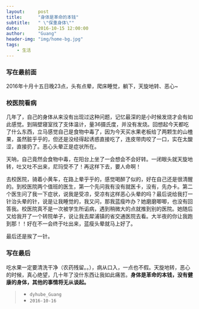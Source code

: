 ```yaml
---
layout:     post
title:      "身体是革命的本钱"
subtitle:   " \"保重身体\""
date:       2016-10-15 12:00:00
author:     "Guang"
header-img: "img/home-bg.jpg"
tags:
    - 生活
---
```


### 写在最前面    

2016年十月十五日晚23点，头有点晕，爬床睡觉，躺下，天旋地转、恶心~

### 校医院看病

几年了，自己的身体从来没有出现过这种问题，记忆最深的是小时候发烧才会有如此感觉。到隔壁寝室找了支体温计，量36摄氏度，并没有发烧。回想起今天都吃了什么东西，立马感觉自己是食物中毒了，因为今天买水果老板给了两颗生的山楂果，虽然脏乎乎的，但还是没经得起诱惑直接吃了，连皮带肉咬了一口，实在太酸涩，直接扔了。恶心头晕正是症状所在。

天呐，自己竟然会食物中毒，在阳台上坐了一会想会不会好转。一闭眼头就天旋地转，吐又吐不出来，尼玛受不了！再这样下去，要人命啊！

去校医院，骑着小黄车，在路上晕乎乎的，感觉喝醉了似的，好在自己还是很清醒的。到校医院两个值班的医生，第一个先问我有没有就医卡，没有，先办卡。第二个医生问了我一下症状，说我是受凉，受凉有这样恶心头晕的吗？最后说给我打一针治头晕的针，说是让我睡觉的，我又问，那我蓝瘦咋办？她磨磨唧唧，也没有回答我。校医院真不是一次被学生所诟病，遇到稍微大的点就推到别的医院。她随后又给我开了一个转院单子，说让我去犀浦镇的省交通医院去看。大半夜的你让我跑到那！！好在不一会终于吐出来，蓝瘦头晕就马上好了。

最后还是挨了一针。

### 写在最后  

吃水果一定要清洗干净（农药残留。。），病从口入，一点也不假。天旋地转，恶心的时候，真心绝望，几十年了没什东西让我如此痛苦。**身体是革命的本钱，没有健康的身体，其他的事情将无从谈起。**

> - `dyhube_Guang`
> - `2016-10-16`
